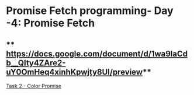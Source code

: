 # Promise Fetch programming- Day -4: Promise Fetch


## ** https://docs.google.com/document/d/1wa9laCdb__QIty4ZAre2-uY0OmHeq4xinhKpwjty8UI/preview**
[Task 2 - Color Promise](./style.css)       

